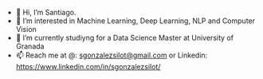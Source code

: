 - 👋 Hi, I’m Santiago.
- 👀 I’m interested in Machine Learning, Deep Learning, NLP and Computer Vision
- 🌱 I’m currently studiyng for a Data Science Master at University of Granada
- 📫 Reach me at @: sgonzalezsilot@gmail.com or Linkedin: https://www.linkedin.com/in/sgonzalezsilot/

<!---
sgonzalezsilot/sgonzalezsilot is a ✨ special ✨ repository because its `README.md` (this file) appears on your GitHub profile.
You can click the Preview link to take a look at your changes.
--->
